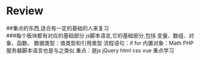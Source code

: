 # Review

##重点的东西,适合有一定的基础的人来复习	
###每个板块都有对应的基础部分
	js脚本语言,它的基础部分,包括
		变量、数组、对象、函数、
		数据类型：值类型和引用类型
		流程语句：if for	
		内置对象：Math
	PHP服务器脚本语言也是与之类似
	重点：是js jQuery html css vue 重点学习